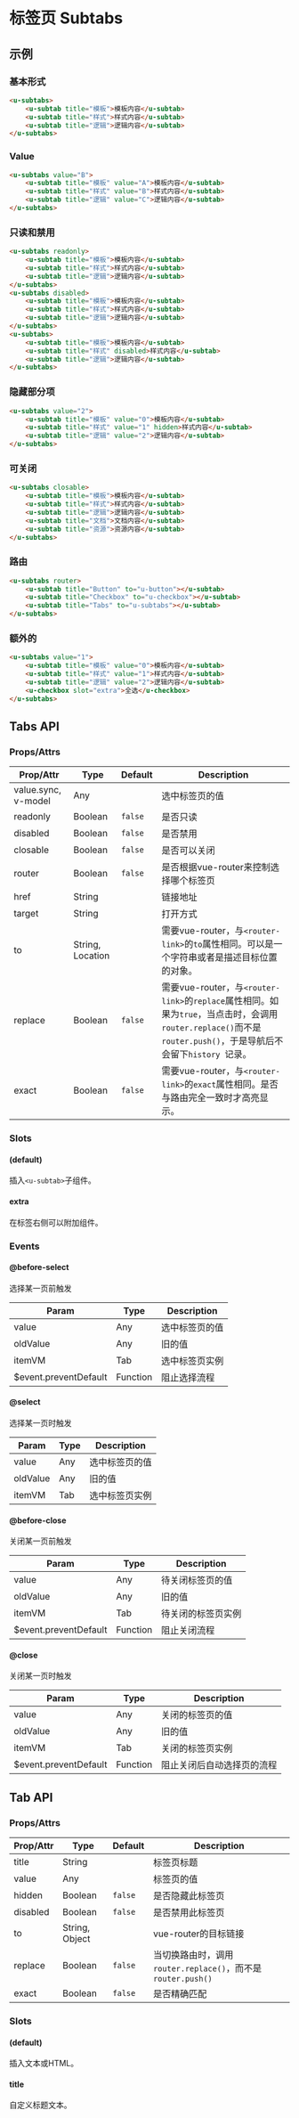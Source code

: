 # 标签页 Subtabs

## 示例
### 基本形式

``` html
<u-subtabs>
    <u-subtab title="模板">模板内容</u-subtab>
    <u-subtab title="样式">样式内容</u-subtab>
    <u-subtab title="逻辑">逻辑内容</u-subtab>
</u-subtabs>
```

### Value

``` html
<u-subtabs value="B">
    <u-subtab title="模板" value="A">模板内容</u-subtab>
    <u-subtab title="样式" value="B">样式内容</u-subtab>
    <u-subtab title="逻辑" value="C">逻辑内容</u-subtab>
</u-subtabs>
```

### 只读和禁用

``` html
<u-subtabs readonly>
    <u-subtab title="模板">模板内容</u-subtab>
    <u-subtab title="样式">样式内容</u-subtab>
    <u-subtab title="逻辑">逻辑内容</u-subtab>
</u-subtabs>
<u-subtabs disabled>
    <u-subtab title="模板">模板内容</u-subtab>
    <u-subtab title="样式">样式内容</u-subtab>
    <u-subtab title="逻辑">逻辑内容</u-subtab>
</u-subtabs>
<u-subtabs>
    <u-subtab title="模板">模板内容</u-subtab>
    <u-subtab title="样式" disabled>样式内容</u-subtab>
    <u-subtab title="逻辑">逻辑内容</u-subtab>
</u-subtabs>
```

### 隐藏部分项

``` html
<u-subtabs value="2">
    <u-subtab title="模板" value="0">模板内容</u-subtab>
    <u-subtab title="样式" value="1" hidden>样式内容</u-subtab>
    <u-subtab title="逻辑" value="2">逻辑内容</u-subtab>
</u-subtabs>
```

### 可关闭

``` html
<u-subtabs closable>
    <u-subtab title="模板">模板内容</u-subtab>
    <u-subtab title="样式">样式内容</u-subtab>
    <u-subtab title="逻辑">逻辑内容</u-subtab>
    <u-subtab title="文档">文档内容</u-subtab>
    <u-subtab title="资源">资源内容</u-subtab>
</u-subtabs>
```


### 路由

``` html
<u-subtabs router>
    <u-subtab title="Button" to="u-button"></u-subtab>
    <u-subtab title="Checkbox" to="u-checkbox"></u-subtab>
    <u-subtab title="Tabs" to="u-subtabs"></u-subtab>
</u-subtabs>
```

### 额外的

``` html
<u-subtabs value="1">
    <u-subtab title="模板" value="0">模板内容</u-subtab>
    <u-subtab title="样式" value="1">样式内容</u-subtab>
    <u-subtab title="逻辑" value="2">逻辑内容</u-subtab>
    <u-checkbox slot="extra">全选</u-checkbox>
</u-subtabs>
```

## Tabs API
### Props/Attrs

| Prop/Attr | Type | Default | Description |
| --------- | ---- | ------- | ----------- |
| value.sync, v-model | Any | | 选中标签页的值 |
| readonly | Boolean | `false` | 是否只读 |
| disabled | Boolean | `false` | 是否禁用 |
| closable | Boolean | `false` | 是否可以关闭 |
| router | Boolean | `false` | 是否根据vue-router来控制选择哪个标签页 |
| href | String |  | 链接地址 |
| target | String |  | 打开方式 |
| to | String,  Location |  | 需要vue-router，与`<router-link>`的`to`属性相同。可以是一个字符串或者是描述目标位置的对象。 |
| replace | Boolean | `false` | 需要vue-router，与`<router-link>`的`replace`属性相同。如果为`true`，当点击时，会调用`router.replace()`而不是`router.push()`，于是导航后不会留下`history `记录。 |
| exact | Boolean | `false` | 需要vue-router，与`<router-link>`的`exact`属性相同。是否与路由完全一致时才高亮显示。 |

### Slots

#### (default)

插入`<u-subtab>`子组件。

#### extra

在标签右侧可以附加组件。

### Events

#### @before-select

选择某一页前触发

| Param | Type | Description |
| ----- | ---- | ----------- |
| value | Any | 选中标签页的值 |
| oldValue | Any | 旧的值 |
| itemVM | Tab | 选中标签页实例 |
| $event.preventDefault | Function | 阻止选择流程 |

#### @select

选择某一页时触发

| Param | Type | Description |
| ----- | ---- | ----------- |
| value | Any | 选中标签页的值 |
| oldValue | Any | 旧的值 |
| itemVM | Tab | 选中标签页实例 |

#### @before-close

关闭某一页前触发

| Param | Type | Description |
| ----- | ---- | ----------- |
| value | Any | 待关闭标签页的值 |
| oldValue | Any | 旧的值 |
| itemVM | Tab | 待关闭的标签页实例 |
| $event.preventDefault | Function | 阻止关闭流程 |

#### @close

关闭某一页时触发

| Param | Type | Description |
| ----- | ---- | ----------- |
| value | Any | 关闭的标签页的值 |
| oldValue | Any | 旧的值 |
| itemVM | Tab | 关闭的标签页实例 |
| $event.preventDefault | Function | 阻止关闭后自动选择页的流程 |

## Tab API
### Props/Attrs

| Prop/Attr | Type | Default | Description |
| --------- | ---- | ------- | ----------- |
| title | String | | 标签页标题 |
| value | Any | | 标签页的值 |
| hidden | Boolean | `false` | 是否隐藏此标签页 |
| disabled | Boolean | `false` | 是否禁用此标签页 |
| to | String,  Object | | vue-router的目标链接 |
| replace | Boolean | `false` | 当切换路由时，调用`router.replace()`，而不是`router.push()` |
| exact | Boolean | `false` | 是否精确匹配 |

### Slots

#### (default)

插入文本或HTML。

#### title

自定义标题文本。

